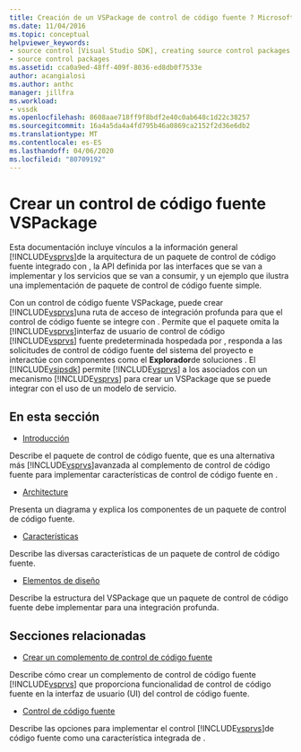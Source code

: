 ```yaml
---
title: Creación de un VSPackage de control de código fuente ? Microsoft Docs
ms.date: 11/04/2016
ms.topic: conceptual
helpviewer_keywords:
- source control [Visual Studio SDK], creating source control packages
- source control packages
ms.assetid: cca0a9ed-48ff-409f-8036-ed8db0f7533e
author: acangialosi
ms.author: anthc
manager: jillfra
ms.workload:
- vssdk
ms.openlocfilehash: 8608aae718ff9f8bdf2e40c0ab648c1d22c38257
ms.sourcegitcommit: 16a4a5da4a4fd795b46a0869ca2152f2d36e6db2
ms.translationtype: MT
ms.contentlocale: es-ES
ms.lasthandoff: 04/06/2020
ms.locfileid: "80709192"
---
```

# <a name="create-a-source-control-vspackage"></a>Crear un control de código fuente VSPackage
Esta documentación incluye vínculos a la información general [!INCLUDE[vsprvs](../../code-quality/includes/vsprvs_md.md)]de la arquitectura de un paquete de control de código fuente integrado con , la API definida por las interfaces que se van a implementar y los servicios que se van a consumir, y un ejemplo que ilustra una implementación de paquete de control de código fuente simple.

 Con un control de código fuente VSPackage, puede crear [!INCLUDE[vsprvs](../../code-quality/includes/vsprvs_md.md)]una ruta de acceso de integración profunda para que el control de código fuente se integre con . Permite que el paquete omita la [!INCLUDE[vsprvs](../../code-quality/includes/vsprvs_md.md)]interfaz de usuario de control de código [!INCLUDE[vsprvs](../../code-quality/includes/vsprvs_md.md)] fuente predeterminada hospedada por , responda a las solicitudes de control de código fuente del sistema del proyecto e interactúe con componentes como el **Explorador**de soluciones . El [!INCLUDE[vsipsdk](../../extensibility/includes/vsipsdk_md.md)] permite [!INCLUDE[vsprvs](../../code-quality/includes/vsprvs_md.md)] a los asociados con un mecanismo [!INCLUDE[vsprvs](../../code-quality/includes/vsprvs_md.md)] para crear un VSPackage que se puede integrar con el uso de un modelo de servicio.

## <a name="in-this-section"></a>En esta sección
- [Introducción](../../extensibility/internals/getting-started-with-source-control-vspackages.md)

 Describe el paquete de control de código fuente, que es una alternativa más [!INCLUDE[vsprvs](../../code-quality/includes/vsprvs_md.md)]avanzada al complemento de control de código fuente para implementar características de control de código fuente en .

- [Architecture](../../extensibility/internals/source-control-vspackage-architecture.md)

 Presenta un diagrama y explica los componentes de un paquete de control de código fuente.

- [Características](../../extensibility/internals/source-control-vspackage-features.md)

 Describe las diversas características de un paquete de control de código fuente.

- [Elementos de diseño](../../extensibility/internals/source-control-vspackage-design-elements.md)

 Describe la estructura del VSPackage que un paquete de control de código fuente debe implementar para una integración profunda.

## <a name="related-sections"></a>Secciones relacionadas
- [Crear un complemento de control de código fuente](../../extensibility/internals/creating-a-source-control-plug-in.md)

 Describe cómo crear un complemento de control de código fuente [!INCLUDE[vsprvs](../../code-quality/includes/vsprvs_md.md)] que proporciona funcionalidad de control de código fuente en la interfaz de usuario (UI) del control de código fuente.

- [Control de código fuente](../../extensibility/internals/source-control.md)

 Describe las opciones para implementar el control [!INCLUDE[vsprvs](../../code-quality/includes/vsprvs_md.md)]de código fuente como una característica integrada de .
